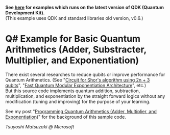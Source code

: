**See [here](https://github.com/tsmatz/quantum-algorithms-qsharp) for examples which runs on the latest version of QDK (Quantum Development Kit).**<br>
(This example uses QDK and standard libraries old version, v0.6.)

# Q# Example for Basic Quantum Arithmetics (Adder, Substracter, Multiplier, and Exponentiation)

There exist several researches to reduce qubits or improve performance for Quantum Arithmetics. (See "[Circuit for Shor's algorithm using 2n + 3 qubits](https://arxiv.org/pdf/quant-ph/0205095v3.pdf)", "[Fast Quantum Modular Exponentiation Architecture](https://arxiv.org/pdf/1207.0511.pdf)", etc.)    
But this source code implements quantum addition, subtraction, multiplication, and exponentiation by the straight forward logics without any modification (tuning and improving) for the purpose of your learning.

See my post "[Programming Quantum Arithmetics (Adder, Multiplier, and Exponentiation)](https://tsmatz.wordpress.com/2019/05/22/quantum-computing-modulus-add-subtract-multiply-exponent/)" for the background of this sample code.

*Tsuyoshi Matsuzaki @ Microsoft*
